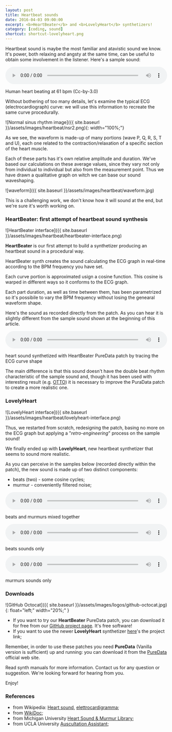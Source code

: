 ```yaml
---
layout: post
title: Heartbeat sounds
date: 2016-04-03 09:00:00
excerpt: <b>HeartBeater</b> and <b>LovelyHeart</b> synthetizers!
category: [coding, sound]
shortcut: shortcut-lovelyheart.png
---
```


Heartbeat sound is maybe the most familiar and atavistic sound we know. It's power, both relaxing and angsty at the same time, can be useful to obtain some involvement in the listener. Here's a sample sound:

<audio controls="controls" style="width:100%;">
Your browser does not support the <code>audio</code> element.
<source src="{{ site.baseurl }}/assets/sounds/heartbeat/Human_heart_beating_at_61_bpm_(Cc-by-3.0).ogg" type="audio/ogg">
</audio>
<p class="caption">Human heart beating at 61 bpm (Cc-by-3.0)</p>

Without bothering of too many details, let's examine the typical ECG (electrocardiograph) curve: we will use this information to recreate the same curve procedurally.

<!-- <p>Senza entrare troppo nei dettagli esaminiamo la curva tipica del battito così come ce la mostra il grafico dell'elettrocardiogramma. Useremo questa curva come linea guida per la costruzione del nostro modello.</p>-->

![Normal sinus rhythm image]({{ site.baseurl }}/assets/images/heartbeat/nsr2.png){: width="100%;"}

As we see, the waveform is made-up of many portions (wave P, Q, R, S, T and U), each one related to the contraction/relaxation of a specific section of the heart muscle.

<!-- <p>Come vediamo la forma d'onda è costituita da più parti (curve P, Q, R, S, T e U), ognuna delle quali associata ad una contrazione/rilassamento di una particolare parte del muscolo cardiaco.</p> -->

Each of these parts has it's own relative amplitude and duration. We've based our calculations on these average values, since they vary not only from individual to individual but also from the measurement point. Thus we have drawn a qualitative graph on witch we can base our sound waveshaping.

<!-- <p>Ogni parte ha una propria ampiezza e durata relativa. Anche se si tratta di valori medi, che variano da individuo a individuo e da quale sia il punto in cui la misurazione è stata effettuata, abbiamo costruito un grafico qualitativo sul quale basarci per la sintesi.</p> -->

![waveform]({{ site.baseurl }}/assets/images/heartbeat/waveform.jpg)

 This is a challenging work, we don't know how it will sound at the end, but we're sure it's worth working on.

### HeartBeater: first attempt of heartbeat sound synthesis

![HeartBeater interface]({{ site.baseurl }}/assets/images/heartbeat/heartbeater-interface.png)

**HeartBeater** is our first attempt to build a synthetizer producing an heartbeat sound in a procedural way.

HeartBeater synth creates the sound calculating the ECG graph in real-time according to the BPM frequency you have set.

<!-- <p>Qualche tempo fa abbiamo voluto giocare con <b>Pure Data</b> e realizzare una piccola <b>patch</b> che potesse riprodurlo in modo procedurale.<br>
Il suono del cuore avrebbe dovuto essere abbastanza verosimile e al tempo stesso controllabile nella frequenza del battito, sì da poter ricreare facilmente una sensazione di tensione in aumento!</p> -->

Each curve portion is approximated usign a cosine function. This cosine is warped in different ways so it conforms to the ECG graph.

Each part duration, as well as time between them, has been parametrized so it's possibile to vary the BPM frequency without losing the genearal waveform shape.

<!-- <p>Ogni parte della curva è stata approssimata scolpendo opportunamente l'onda cosinusoidale, la quale è stata deformata e distorta in diversi modi così da adattarsi alla sagoma del tracciato. La durata delle diverse parti, così come quella degli intervalli tra una e l'altra, sono stati epsressi in forma parametrica in modo da poter essere variati a piacere senza perdere per questo la struttura complessiva della forma d'onda.</p> -->

<!-- <p>Alla patch è stato fornito anche uno slider per un controllo variabile tra i valori estremi di 30 e 200 BPM.<br>
La patch è stata arricchita con una sezione di controlli master, di registrazione, e di controllo via MIDI.</p> -->

Here's the sound as recorded directly from the patch. As you can hear it is slightly different from the sample sound shown at the beginning of this article.

<audio controls="controls" style="width:100%;">
Your browser does not support the <code>audio</code> element.
<source src="{{ site.baseurl }}/assets/sounds/heartbeat/PD_heartbeat.ogg" type="audio/ogg">
</audio>
<p class="caption">heart sound synthetized with HeartBeater PureData patch by tracing the ECG curve shape</p>

The main difference is that this sound doesn't have the double beat rhythm characteristic of the sample sound and, though it has been used with interesting result (e.g. [OTTO]()) it is necessary to improve the PuraData patch to create a more realistic one.

<!--<p>Il risultato sonoro è, a mio parere, abbastanza efficacie e permette, magari con ulteriori interventi di post-processing, di ottenere un suono interessante e verosimile!</p>-->

### LovelyHeart

![LovelyHeart interface]({{ site.baseurl }}/assets/images/heartbeat/lovelyheart-interface.png)

Thus, we restarted from scratch, redesigning the patch, basing no more on the ECG graph but applying a "_retro-engineering_" process on the sample sound!

We finally ended up with **LovelyHeart**, new heartbeat synthetizer that seems to sound more realistic.

As you can perceive in the samples below (recorded directly within the patch), the new sound is made up of two distinct components:

* beats (two) - some cosine cycles;
* murmur - conveniently filtered noise;

<audio controls="controls" style="width:100%;">
 Your browser does not support the <code>audio</code> element.
 <source src="{{ site.baseurl }}/assets/sounds/heartbeat/LovelyHeart_mix.ogg" type="audio/ogg">
</audio>
<p class="caption">beats and murmurs mixed together</p>

<audio controls="controls" style="width:100%;">
Your browser does not support the <code>audio</code> element.
<source src="{{ site.baseurl }}/assets/sounds/heartbeat/LovelyHeart_beats.ogg" type="audio/ogg">
</audio>
<p class="caption">beats sounds only</p>

<audio controls="controls" style="width:100%;">
Your browser does not support the <code>audio</code> element.
<source src="{{ site.baseurl }}/assets/sounds/heartbeat/LovelyHeart_murmur.ogg" type="audio/ogg">
</audio>
<p class="caption">murmurs sounds only</p>

### Downloads

![GitHub Octocat]({{ site.baseurl }}/assets/images/logos/github-octocat.jpg){: float="left;" width="20%;" }

* If you want to try our **HeartBeater** PureData patch, you can download it for free from our [GitHub project page](https://github.com/Limulo/HeartBeater). It's free software!
* If you want to use the newer **LovelyHeart** synthetizer [here](https://github.com/Limulo/LovelyHeart)'s the project link;

Remember, in order to use these patches you need **PureData** (Vanilla version is sufficient) up and running: you can download it from the [PureData](http://puredata.info/) official web site.

Read synth manuals for more information. Contact us for any question or suggestion. We're looking forward for hearing from you.

Enjoy!

### References

* from Wikipedia: [Heart sound](https://en.wikipedia.org/wiki/Heart_sounds), [elettrocardigramma](https://it.wikipedia.org/wiki/Elettrocardiogramma);
* from [WikiDoc](http://www.wikidoc.org/index.php/Normal_sinus_rhythm);
* from Michigan University [Heart Sound & Murmur Library](http://www.med.umich.edu/lrc/psb_open/repo/primer_heartsound/primer_heartsound.html#);
* from UCLA University [Auscultation Assistant](http://www.med.ucla.edu/wilkes/inex.htm);
